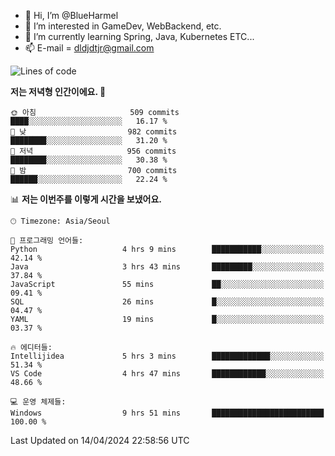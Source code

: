 - 👋 Hi, I’m @BlueHarmel
- 👀 I’m interested in GameDev, WebBackend, etc.
- 🌱 I’m currently learning Spring, Java, Kubernetes ETC...
- 📫 E-mail = dldjdtjr@gmail.com
  <!--START_SECTION:waka-->
![Lines of code](https://img.shields.io/badge/%EC%A0%80%EB%8A%94%20%EC%97%AC%ED%83%9C%EA%B9%8C%EC%A7%80%20-44.9%20million%20%EC%A4%84%EC%9D%98%20%EC%BD%94%EB%93%9C%EB%A5%BC%20%EC%9E%91%EC%84%B1%ED%96%88%EC%96%B4%EC%9A%94.-blue)

**저는 저녁형 인간이에요. 🦉** 

```text
🌞 아침                     509 commits         ████░░░░░░░░░░░░░░░░░░░░░   16.17 % 
🌆 낮　                     982 commits         ████████░░░░░░░░░░░░░░░░░   31.20 % 
🌃 저녁                     956 commits         ████████░░░░░░░░░░░░░░░░░   30.38 % 
🌙 밤　                     700 commits         ██████░░░░░░░░░░░░░░░░░░░   22.24 % 
```


📊 **저는 이번주를 이렇게 시간을 보냈어요.** 

```text
🕑︎ Timezone: Asia/Seoul

💬 프로그래밍 언어들: 
Python                   4 hrs 9 mins        ███████████░░░░░░░░░░░░░░   42.14 % 
Java                     3 hrs 43 mins       █████████░░░░░░░░░░░░░░░░   37.84 % 
JavaScript               55 mins             ██░░░░░░░░░░░░░░░░░░░░░░░   09.41 % 
SQL                      26 mins             █░░░░░░░░░░░░░░░░░░░░░░░░   04.47 % 
YAML                     19 mins             █░░░░░░░░░░░░░░░░░░░░░░░░   03.37 % 

🔥 에디터들: 
Intellijidea             5 hrs 3 mins        █████████████░░░░░░░░░░░░   51.34 % 
VS Code                  4 hrs 47 mins       ████████████░░░░░░░░░░░░░   48.66 % 

💻 운영 체제들: 
Windows                  9 hrs 51 mins       █████████████████████████   100.00 % 
```


 Last Updated on 14/04/2024 22:58:56 UTC
<!--END_SECTION:waka-->
<!---
BlueHarmel/BlueHarmel is a ✨ special ✨ repository because its `README.md` (this file) appears on your GitHub profile.
You can click the Preview link to take a look at your changes.
--->

